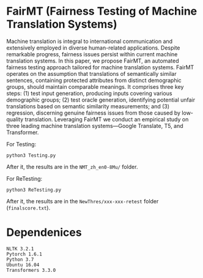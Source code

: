 # FairMT (Fairness Testing of Machine Translation Systems)

Machine translation is integral to international communication and extensively employed in diverse human-related applications. Despite remarkable progress, fairness issues persist within current machine translation systems. In this paper, we propose FairMT, an automated fairness testing approach tailored for machine translation systems. FairMT operates on the assumption that translations of semantically similar sentences, containing protected attributes from distinct demographic groups, should maintain comparable meanings. It comprises three key steps: (1) test input generation, producing inputs covering various demographic groups; (2) test oracle generation, identifying potential unfair translations based on semantic similarity measurements; and (3) regression, discerning genuine fairness issues from those caused by low-quality translation. Leveraging FairMT we conduct an empirical study on three leading machine translation systems—Google Translate, T5, and Transformer.

For Testing:
```
python3 Testing.py
```
After it, the results are in the ```NMT_zh_en0-8Mu/``` folder.

For ReTesting:
```
python3 ReTesting.py
```
After it, the results are in the ```NewThres/xxx-xxx-retest``` folder (```finalscore.txt```). 

# Dependenices
```
NLTK 3.2.1
Pytorch 1.6.1
Python 3.7
Ubuntu 16.04
Transformers 3.3.0
```
